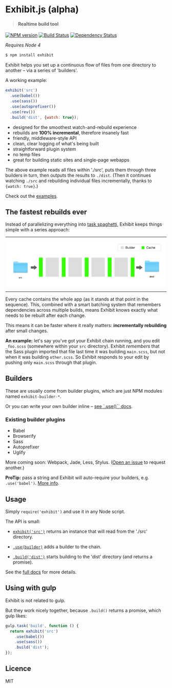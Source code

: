 # Exhibit.js (alpha)

> #### Realtime build tool

[![NPM version][npm-image]][npm-url] [![Build Status][travis-image]][travis-url] [![Dependency Status][depstat-image]][depstat-url]

*Requires Node 4*

```sh
$ npm install exhibit
```

Exhibit helps you set up a continuous flow of files from one directory to another – via a series of 'builders'.

A working example:

```js
exhibit('src')
  .use(babel())
  .use(sass())
  .use(autoprefixer())
  .use(rev())
  .build('dist', {watch: true});
```

- designed for the smoothest watch-and-rebuild experience
- rebuilds are **100% incremental**, therefore insanely fast
- friendly, middleware-style API
- clean, clear logging of what's being built
- straightforward plugin system
- no temp files
- great for building static sites and single-page webapps

The above example reads all files within './src', puts them through three builders in turn, then outputs the results to `./dist`. (Then it continues watching `./src` and rebuilding individual files incrementally, thanks to `{watch: true}`.)

Check out the [examples](./examples).


## The fastest rebuilds ever

Instead of parallelizing everything into [task spaghetti](https://github.com/google/web-starter-kit/blob/master/gulpfile.babel.js), Exhibit keeps things simple with a series approach:

---

![Exhibit flowchart](https://raw.githubusercontent.com/exhibitjs/exhibit/lazy-load-builders/docs/flowchart.png)

---

Every cache contains the whole app (as it stands at that point in the sequence). This, combined with a smart batching system that remembers dependencies across multiple builds, means Exhibit knows exactly what needs to be rebuilt after each change.

This means it can be faster where it really matters: **incrementally rebuilding** after small changes.

**An example:** let's say you've got your Exhibit chain running, and you edit <code>_foo.scss</code> (somewhere within your `src` directory). Exhibit *remembers* that the Sass plugin imported that file last time it was building <code>main.scss</code>, but not when it was building <code>other.scss</code>. So Exhibit responds to your edit by pushing only <code>main.scss</code> through that plugin.


## Builders

These are usually come from builder plugins, which are just NPM modules named `exhibit-builder-*`.

Or you can write your own builder inline – [see `.use()`` docs](#).

### Existing builder plugins

- Babel
- Browserify
- Sass
- Autoprefixer
- Uglify

More coming soon: Webpack, Jade, Less, Stylus. ([Open an issue](#) to request another.)

**ProTip:** pass a string and Exhibit will auto-require your builders, e.g. `.use('babel')`. [More info](./docs/api/use.md).


## Usage

Simply `require('exhibit')` and use it in any Node script.

The API is small:

- [`exhibit('src')`](#) returns an instance that will read from the './src' directory.

- [`.use(builder)`](#) adds a builder to the chain.

- [`.build('dist')`](#) starts building to the 'dist' directory (and returns a promise).

See the [full docs](./docs) for more details.


## Using with gulp

Exhibit is not related to gulp.

But they work nicely together, because `.build()` returns a promise, which gulp likes:

```js
gulp.task('build', function () {
  return exhibit('src')
    .use(babel())
    .use(sass())
    .build('dist');
});
```


## Licence

MIT


<!-- badge URLs -->
[npm-url]: https://npmjs.org/package/exhibit
[npm-image]: https://img.shields.io/npm/v/exhibit.svg?style=flat-square

[travis-url]: http://travis-ci.org/exhibitjs/exhibit
[travis-image]: https://img.shields.io/travis/exhibitjs/exhibit.svg?style=flat-square

[depstat-url]: https://david-dm.org/exhibitjs/exhibit
[depstat-image]: https://img.shields.io/david/exhibitjs/exhibit.svg?style=flat-square
